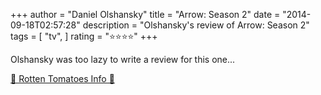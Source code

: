 +++
author = "Daniel Olshansky"
title = "Arrow: Season 2"
date = "2014-09-18T02:57:28"
description = "Olshansky's review of Arrow: Season 2"
tags = [
    "tv",
]
rating = "⭐⭐⭐⭐"
+++

Olshansky was too lazy to write a review for this one...

[🍅 Rotten Tomatoes Info 🍅](https://www.rottentomatoes.com//tv/arrow/s02)